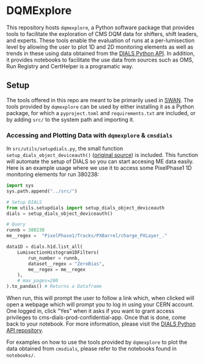 # DQMExplore

This repository hosts `dqmexplore`, a Python software package that provides tools to facilitate the exploration of CMS DQM data for shifters, shift leaders, and experts. These tools enable the evaluation of runs at a per-lumisection level by allowing the user to plot 1D and 2D monitoring elements as well as trends in these using data obtained from the [DIALS Python API](https://github.com/cms-DQM/dials-py). In addition, it provides notebooks to facilitate the use data from sources such as OMS, Run Registry and CertHelper is a programatic way.

## Setup

The tools offered in this repo are meant to be primarily used in [SWAN](https://swan.web.cern.ch/swan/). The tools provided by `dqmexplore` can be used by either installing it as a Python package, for which a `pyproject.toml` and `requirements.txt` are included, or by adding `src/` to the system path and importing it.

### Accessing and Plotting Data with `dqmexplore` & `cmsdials`

In `src/utils/setupdials.py`, the small function `setup_dials_object_deviceauth()` ([original source](https://github.com/cms-DQM/dials-py/blob/develop/tests/integration/utils.py)) is included. This function will automate the setup of DIALS so you can start accesing ME data easily. Here is an example usage where we use it to access some PixelPhase1 1D monitoring elements for run 380238:

```python
import sys
sys.path.append("../src/")

# Setup DIALS
from utils.setupdials import setup_dials_object_deviceauth
dials = setup_dials_object_deviceauth()

# Query
runnb = 380238
me__regex =  "PixelPhase1/Tracks/PXBarrel/charge_PXLayer_." 

data1D = dials.h1d.list_all(
    LumisectionHistogram1DFilters(
        run_number = runnb,
        dataset__regex = "ZeroBias",
        me__regex = me__regex
    ),
    # max_pages=200
).to_pandas() # Returns a Dataframe
```

When run, this will prompt the user to follow a link which, when clicked will open a webpage which will prompt you to log in using your CERN account. One logged in, click "Yes" when it asks if you want to grant access privileges to cms-dials-prod-confidential-app. Once that is done, come back to your notebook. For more information, please visit the [DIALS Python API repository](https://github.com/cms-DQM/dials-py).

For examples on how to use the tools provided by `dqmexplore` to plot the data obtained from `cmsdials`, please refer to the notebooks found in `notebooks/`.